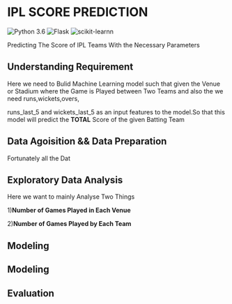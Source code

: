 # IPL SCORE PREDICTION

![Python 3.6](https://img.shields.io/badge/Python-3.6-brightgreen.svg) ![Flask](https://img.shields.io/badge/Library-Flask-orange.svg) ![scikit-learnn](https://img.shields.io/badge/Library-Scikit_Learn-orange.svg)

Predicting The Score of IPL Teams With the Necessary Parameters 


## Understanding Requirement

Here we need to Bulid Machine Learning model such that given the Venue or Stadium where the Game is Played between Two Teams and also the we need runs,wickets,overs,

runs_last_5	and wickets_last_5 as an input features to the model.So that this model will predict the **TOTAL** Score of the given Batting Team 


 ## Data Agoisition && Data Preparation
 
 Fortunately all the Dat
 
 
 
 ## Exploratory Data Analysis
 
 Here we want to mainly Analyse Two Things
 
 1)**Number of Games Played in Each Venue**
 
 2)**Number of Games Played by Each Team**
 
 ## Modeling
 
  
 
 ## Modeling

 
  ## Evaluation
